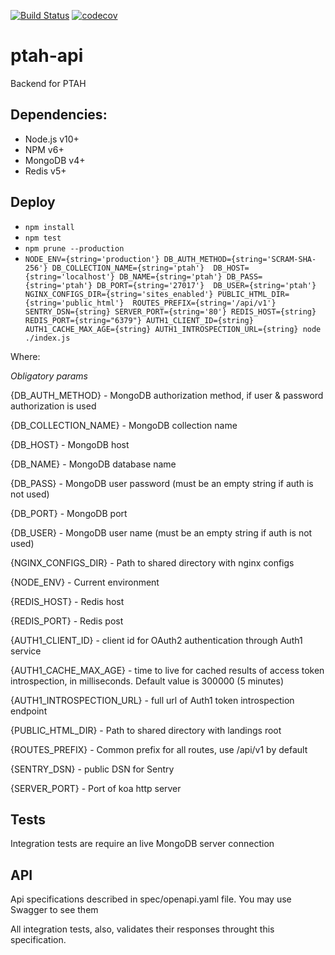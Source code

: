 [![Build Status](https://travis-ci.org/ProtocolONE/ptah-api.svg?branch=master)](https://travis-ci.org/ProtocolONE/ptah-.api) [![codecov](https://codecov.io/gh/ProtocolONE/ptah-api/branch/master/graph/badge.svg)](https://codecov.io/gh/ProtocolONE/ptah-api)

# ptah-api

Backend for PTAH

## Dependencies: 
* Node.js v10+
* NPM v6+
* MongoDB v4+
* Redis v5+

## Deploy
* `npm install`
* `npm test`
* `npm prune --production`
* `NODE_ENV={string='production'} DB_AUTH_METHOD={string='SCRAM-SHA-256'} DB_COLLECTION_NAME={string='ptah'} 
DB_HOST={string='localhost'} DB_NAME={string='ptah'} DB_PASS={string='ptah'} DB_PORT={string='27017'} 
DB_USER={string='ptah'} NGINX_CONFIGS_DIR={string='sites_enabled'} PUBLIC_HTML_DIR={string='public_html'} 
ROUTES_PREFIX={string='/api/v1'} SENTRY_DSN={string} SERVER_PORT={string='80'} REDIS_HOST={string} 
REDIS_PORT={string="6379"} AUTH1_CLIENT_ID={string} AUTH1_CACHE_MAX_AGE={string} AUTH1_INTROSPECTION_URL={string} node ./index.js`

Where:

*Obligatory params*

{DB_AUTH_METHOD} - MongoDB authorization method, if user & password authorization is used

{DB_COLLECTION_NAME} - MongoDB collection name

{DB_HOST} - MongoDB host

{DB_NAME} - MongoDB database name

{DB_PASS} - MongoDB user password (must be an empty string if auth is not used)

{DB_PORT} - MongoDB port

{DB_USER} - MongoDB user name (must be an empty string if auth is not used)

{NGINX_CONFIGS_DIR} - Path to shared directory with nginx configs

{NODE_ENV} - Current environment

{REDIS_HOST} - Redis host

{REDIS_PORT} - Redis post

{AUTH1_CLIENT_ID} - client id for OAuth2 authentication through Auth1 service

{AUTH1_CACHE_MAX_AGE} - time to live for cached results of access token introspection, in milliseconds. Default value
 is 300000 (5 minutes) 

{AUTH1_INTROSPECTION_URL} - full url of Auth1 token introspection endpoint

{PUBLIC_HTML_DIR} - Path to shared directory with landings root

{ROUTES_PREFIX} - Common prefix for all routes, use /api/v1 by default

{SENTRY_DSN} - public DSN for Sentry

{SERVER_PORT} - Port of koa http server

## Tests

Integration tests are require an live MongoDB server connection

## API

Api specifications described in spec/openapi.yaml file. You may use Swagger to see them

All integration tests, also, validates their responses throught this specification.
